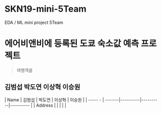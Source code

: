 # SKN19-mini-5Team
EDA / ML mini project 5Team

# 에어비앤비에 등록된 도쿄 숙소값 예측 프로젝트
> 여행객을 

## 김범섭 박도연 이상혁 이승원


| Name    | 김범섭 |  박도연  |  이상혁  |  이승원   |
| ----- - | -------|----------|----------|---------- |
| Address |        |          |          |          |
